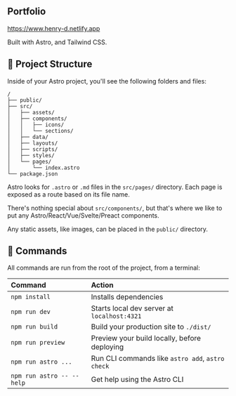 ## Portfolio

https://www.henry-d.netlify.app

Built with Astro, and Tailwind CSS.

## 🚀 Project Structure

Inside of your Astro project, you'll see the following folders and files:

```text
/
├── public/
├── src/
│   ├── assets/
│   ├── components/
│   │   ├── icons/
│   │   └── sections/
│   ├── data/
│   ├── layouts/
│   ├── scripts/
│   ├── styles/
│   └── pages/
│       └── index.astro
└── package.json
```

Astro looks for `.astro` or `.md` files in the `src/pages/` directory. Each page is exposed as a route based on its file name.

There's nothing special about `src/components/`, but that's where we like to put any Astro/React/Vue/Svelte/Preact components.

Any static assets, like images, can be placed in the `public/` directory.

## 🧞 Commands

All commands are run from the root of the project, from a terminal:

| Command                   | Action                                           |
| :------------------------ | :----------------------------------------------- |
| `npm install`             | Installs dependencies                            |
| `npm run dev`             | Starts local dev server at `localhost:4321`      |
| `npm run build`           | Build your production site to `./dist/`          |
| `npm run preview`         | Preview your build locally, before deploying     |
| `npm run astro ...`       | Run CLI commands like `astro add`, `astro check` |
| `npm run astro -- --help` | Get help using the Astro CLI                     |
